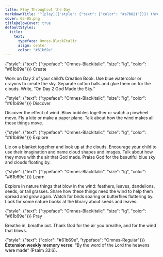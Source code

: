 ```yaml
---
title: Play Throughout the Day
markdownTitle: '^[play]({"style": {"text": {"color": "#e7b621"}}}) throughout the day'
cover: 03-05.png
titleBelowCover: true
defaultStyles:
  title:
    text:
      typeface: Omnes-BlackItalic
      align: center
      color: "#61b69e"
---
```


{"style": {"text": {"typeface": "Omnes-BlackItalic", "size": "lg", "color": "#61b69e"}}}
Create

Work on Day 2 of your child’s Creation Book. Use blue watercolor or crayons to create the sky. Separate cotton balls and glue them on for the clouds. Write, “On Day 2 God Made the Sky.” 

{"style": {"text": {"typeface": "Omnes-BlackItalic", "size": "lg", "color": "#61b69e"}}}
Discover

Discover the effect of wind. Blow bubbles together or watch a pinwheel move. Fly a kite or make a paper plane. Talk about how the wind makes all these things move.

{"style": {"text": {"typeface": "Omnes-BlackItalic", "size": "lg", "color": "#61b69e"}}}
Explore

Lie on a blanket together and look up at the clouds. Encourage your child to use their imagination and name cloud shapes and images. Talk about how they move with the air that God made. Praise God for the beautiful blue sky and clouds floating by.

{"style": {"text": {"typeface": "Omnes-BlackItalic", "size": "lg", "color": "#61b69e"}}}
Learn

Explore in nature things that blow in the wind: feathers, leaves, dandelions, seeds, or tall grasses. Share how these things need the wind to help them spread and grow again. Watch for birds soaring or butterflies fluttering by. Look for some nature books at the library about seeds and leaves.

{"style": {"text": {"typeface": "Omnes-BlackItalic", "size": "lg", "color": "#61b69e"}}}
Pray

Breathe in, breathe out. Thank God for the air you breathe, and for the wind that blows.

{"style": {"text": {"color": "#61b69e", "typeface": "Omnes-Regular"}}}
**Extension weekly memory verse**: “By the word of the Lord the heavens were made” (Psalm 33:6).